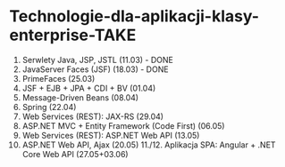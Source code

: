 # Technologie-dla-aplikacji-klasy-enterprise-TAKE
1. Serwlety Java, JSP, JSTL (11.03) - DONE
2. JavaServer Faces (JSF) (18.03) - DONE
3. PrimeFaces (25.03)
4. JSF + EJB + JPA + CDI + BV (01.04)
5. Message-Driven Beans (08.04)
6. Spring (22.04)
7. Web Services (REST): JAX-RS (29.04)
8. ASP.NET MVC + Entity Framework (Code First) (06.05)
9. Web Services (REST): ASP.NET Web API (13.05)
10. ASP.NET Web API, Ajax (20.05)
11./12. Aplikacja SPA: Angular + .NET Core Web API (27.05+03.06) 

